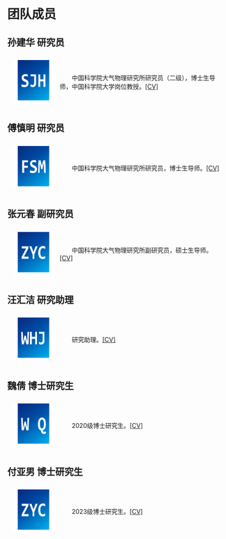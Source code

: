<h1>团队成员</h1>

<h2>孙建华 研究员</h2>
<div style="display: flex; align-items: center; padding: 10px;">
  <img src="portrait/portrait_sunjianhua.png" alt="fsm" width="100" height="100" style="border-radius: 10%; margin-right: 10px">
  <p style="text-indent: 2em;">中国科学院大气物理研究所研究员（二级），博士生导师，中国科学院大学岗位教授。<a href="/pdf/cv_sunjianhua.pdf">[CV]</a></p>
</div>

<h2>傅慎明 研究员</h2>
<div style="display: flex; align-items: center; padding: 10px;">
  <img src="portrait/portrait_fushenming.png" alt="fsm" width="100" height="100" style="border-radius: 10%; margin-right: 10px">
  <p style="text-indent: 2em;">中国科学院大气物理研究所研究员，博士生导师。<a href="/pdf/cv_sunjianhua.pdf">[CV]</a></p>
</div>

<h2>张元春 副研究员</h2>
<div style="display: flex; align-items: center; padding: 10px;">
  <img src="portrait/portrait_zhangyuanchun.png" alt="zyc" width="100" height="100" style="border-radius: 10%; margin-right: 10px">
  <p style="text-indent: 2em;">中国科学院大气物理研究所副研究员，硕士生导师。<a href="/pdf/cv_sunjianhua.pdf">[CV]</a></p>
</div>

<h2>汪汇洁 研究助理</h2>
<div style="display: flex; align-items: center; padding: 10px;">
  <img src="portrait/portrait_wanghuijie.png" alt="whj" width="100" height="100" style="border-radius: 10%; margin-right: 10px">
  <p style="text-indent: 2em;">研究助理。<a href="/pdf/cv_sunjianhua.pdf">[CV]</a></p>
</div>

<h2>魏倩 博士研究生</h2>
<div style="display: flex; align-items: center; padding: 10px;">
  <img src="portrait/portrait_weiqian.png" alt="wq" width="100" height="100" style="border-radius: 10%; margin-right: 10px">
  <p style="text-indent: 2em;">2020级博士研究生。<a href="/pdf/cv_sunjianhua.pdf">[CV]</a></p>
</div>

<h2>付亚男 博士研究生</h2>
<div style="display: flex; align-items: center; padding: 10px;">
  <img src="portrait/portrait_zhangyuanchun.png" alt="fyn" width="100" height="100" style="border-radius: 10%; margin-right: 10px">
  <p style="text-indent: 2em;">2023级博士研究生。<a href="/pdf/cv_sunjianhua.pdf">[CV]</a></p>
</div>
